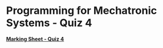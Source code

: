 Programming for Mechatronic Systems - Quiz 4
===================================

**[Marking Sheet - Quiz 4](https://forms.gle/e2FQG5Ek97EfWfer8)**

